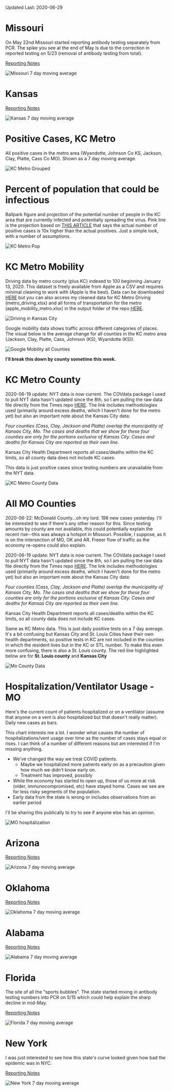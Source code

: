 Updated Last: 2020-06-29

# Missouri

On May 22nd Missouri started reporting antibody testing separately from PCR. The spike you see at the end of May is due to the correction in reported testing on 5/23 (removal of antibody testing from total).

[Reporting Notes](https://covidtracking.com/data/state/missouri)

![Missouri 7 day moving average](images/missouri.png)

# Kansas

[Reporting Notes](https://covidtracking.com/data/state/kansas)

![Kansas 7 day moving average](images/ks.png)

# Positive Cases, KC Metro

All positive cases in the metro area (Wyandotte, Johnson Co KS, Jackson, Clay, Platte, Cass Co MO). Shown as a 7 day moving average.

![KC Metro Grouped](images/metro_grouped.png)

# Percent of population that could be infectious

Ballpark figure and projection of the potential number of people in the KC area that are currently infected and potentially spreading the virus. Pink line is the projection based on [THIS ARTICLE](https://www.washingtonpost.com/health/2020/06/25/coronavirus-cases-10-times-larger/) that says the actual number of positive cases is 10x higher than the actual positives. Just a simple look, with a number of assumptions.

![KC Metro Pop](images/metro_prob.png)

# KC Metro Mobility

Driving data by metro county (plus KC) indexed to 100 beginning January 13, 2020. This dataset is freely available from Apple as a CSV and requires minimal cleaning to work with (Apple is the best). Data can be downloaded [HERE](https://www.apple.com/covid19/mobility) but you can also access my cleaned data for KC Metro Driving (metro_driving.xlsx) and all forms of transportation for the metro (apple_mobility_metro.xlsx) in the output folder of the repo [HERE](https://github.com/jimfelps/covid-tracking/tree/master/output).

![Driving in Kansas City](images/metro_driving_apple.png)

Google mobility data shows traffic across different categories of places. The visual below is the average change for all counties in the KC metro area (Jackson, Clay, Platte, Cass, Johnson (KS), Wyandotte (KS)).

![Google Mobility all Counties](images/metro_google.png)

**I'll break this down by county sometime this week.**

# KC Metro County

2020-06-19 update: NYT data is now current. The COVdata package I used to pull NYT data hasn't updated since the 8th, so I am pulling the raw data file directly from the Times repo [HERE](https://github.com/nytimes/covid-19-data). The link includes methodologies used (primarily around excess deaths, which I haven't done for the metro yet) but also an important note about the Kansas City data:

*Four counties (Cass, Clay, Jackson and Platte) overlap the municipality of Kansas City, Mo. The cases and deaths that we show for these four counties are only for the portions exclusive of Kansas City. Cases and deaths for Kansas City are reported as their own line.*

Kansas City Health Department reports all cases/deaths within the KC limits, so all county data does not include KC cases.

This data is just positive cases since testing numbers are unavailable from the NYT data. 

![KC Metro County Data](images/metro_counties.png)

# All MO Counties

2020-06-22: McDonald County...oh my lord. 196 new cases yesterday. I'll be interested to see if there's any other reason for this. Since testing amounts by county are not available, this could potentially explain the recent rise--this was always a hotspot in Missouri. Possible, I suppose, as it is on the intersection of MO, OK and AR. Freeer flow of traffic as the economy re-opens could also explain. 

2020-06-19 update: NYT data is now current. The COVdata package I used to pull NYT data hasn't updated since the 8th, so I am pulling the raw data file directly from the Times repo [HERE](https://github.com/nytimes/covid-19-data). The link includes methodologies used (primarily around excess deaths, which I haven't done for the metro yet) but also an important note about the Kansas City data:

*Four counties (Cass, Clay, Jackson and Platte) overlap the municipality of Kansas City, Mo. The cases and deaths that we show for these four counties are only for the portions exclusive of Kansas City. Cases and deaths for Kansas City are reported as their own line.*

Kansas City Health Department reports all cases/deaths within the KC limits, so all county data does not include KC cases.

Same as KC Metro data. This is just daily positive tests on a 7 day average. It's a bit confusing but Kansas City and St. Louis Cities have their own health departments, so positive tests in KC are not included in the counties in which the resident lives but in the KC or STL number. To make this even more confusing, there is also a St. Louis county. The red line highlighted below are for **St. Louis county** and **Kansas City**

![Mo County Data](images/mo_counties.png)

# Hospitalization/Ventilator Usage - MO

Here's the current count of patients hospitalized or on a ventilator (assume that anyone on a vent is also hospitalized but that doesn't really matter). Daily new cases as bars.

This chart interests me a lot. I wonder what causes the number of hospitalizations/vent usage over time as the number of cases stays equal or rises. I can think of a number of different reasons but am interested if I'm missing anything.

- We've changed the way we treat COVID patients. 
  - Maybe we hospitalized more patients early on as a precaution given how much we didn't know early on.
  - Treatment has improved, possibly
- While the economy has started to open up, those of us more at risk (older, immunocompromised, etc) have stayed home. Cases we see are for less risky segments of the population.
- Early data from the state is wrong or includes observations from an earlier period

I'll be sharing this publically to try to see if anyone else has an opinion.

![MO hospitalization](images/mo_hos_vent.png)

# Arizona

[Reporting Notes](https://covidtracking.com/data/state/arizona)


![Arizona 7 day moving average](images/az.png)

# Oklahoma

[Reporting Notes](https://covidtracking.com/data/state/oklahoma)


![Oklahoma 7 day moving average](images/ok.png)

# Alabama

[Reporting Notes](https://covidtracking.com/data/state/alabama)


![Alabama 7 day moving average](images/al.png)

# Florida

The site of all the "sports bubbles". The state started mixing in antibody testing numbers into PCR on 5/15 which could help explain the sharp decline in mid-May.

[Reporting Notes](https://covidtracking.com/data/state/florida)


![Florida 7 day moving average](images/fl.png)

# New York

I was just interested to see how this state's curve looked given how bad the epidemic was in NYC.

[Reporting Notes](https://covidtracking.com/data/state/new-york)


![New York 7 day moving average](images/ny.png)